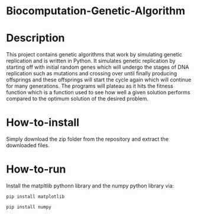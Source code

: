 # Biocomputation-Genetic-Algorithm

# Description
This project contains genetic algorithms that work by simulating genetic replication and is written in Python. It simulates genetic replication by starting off with initial random genes which will undergo the stages of DNA replication such as mutations and crossing over until finally producing offsprings and these offsprings will start the cycle again which will continue for many generations.
The programs will plateau as it hits the fitness function which is a function used to see how well a given solution performs compared to the optimum solution of the desired problem.

# How-to-install
Simply download the zip folder from the repository and extract the downloaded files.


# How-to-run
Install the matpltlib pythonn library and the numpy python library via:
```
pip install matplotlib
```
```
pip install numpy
```
